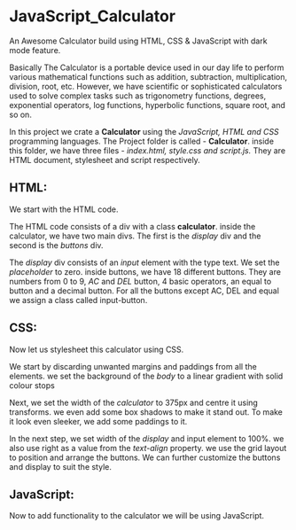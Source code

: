 # JavaScript_Calculator
An Awesome Calculator build using HTML, CSS &amp; JavaScript with  dark mode feature.

Basically The Calculator is a portable device used in our day life to perform various mathematical functions such as addition, subtraction, multiplication, division, root, etc. However, we have scientific or sophisticated calculators used to solve complex tasks such as trigonometry functions, degrees, exponential operators, log functions, hyperbolic functions, square root, and so on. 

In this project we crate a **Calculator** using the *JavaScript, HTML and CSS* programming languages. The Project folder is called - **Calculator**. inside this folder, we have three files - *index.html, style.css and script.js.* They are HTML document, stylesheet and script respectively.

## HTML:
We start with the HTML code.

The HTML code consists of a div with a class **calculator**. inside the calculator, we have two main divs. The first is the *display* div and the second is the *buttons* div.

The *display* div consists of an *input* element with the type text. We set the *placeholder* to zero. inside buttons, we have 18 different buttons. They are numbers from 0 to 9, *AC* and *DEL* button, 4 basic operators, an equal to button and a decimal button. For all the buttons except AC, DEL and equal we assign a class called input-button.

## CSS:
Now let us stylesheet this calculator using CSS.

We start by discarding unwanted margins and paddings from all the elements. we set the background of the *body* to a linear gradient with solid colour stops

Next, we set the width of the *calculator* to 375px and centre it using transforms. we even add some box shadows to make it stand out. To make it look even sleeker, we add some paddings to it.

In the next step, we set width of the *display* and input element to 100%. we also use right as a value from the *text-align* property. we use the grid layout to position and arrange the buttons. We can further customize the buttons and display to suit the style.

## JavaScript:
Now to add functionality to the calculator we will be using JavaScript.
